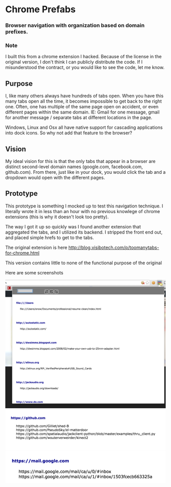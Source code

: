 # Chrome Prefabs
### Browser navigation with organization based on domain prefixes.

### Note
I built this from a chrome extension I hacked. Because of the license in the original version, I don't think I can publicly distribute the code. If I misunderstood the contract, or you would like to see the code, let me know.


## Purpose

I, like many others always have hundreds of tabs open. When you have this many tabs open all the time, it becomes impossible to get back to the right one. Often, one has multiple of the same page open on accident, or even different pages within the same domain. IE: Gmail for one message, gmail for another message / separate tabs at different locations in the page.

Windows, Linux and Osx all have native support for cascading applications into dock icons. So why not add that feature to the browser?

## Vision

My ideal vision for this is that the only tabs that appear in a browser are distinct second-level domain names (google.com, facebook.com, github.com). From there, just like in your dock, you would click the tab and a dropdown would open with the different pages.

## Prototype

This prototype is something I mocked up to test this navigation technique. I literally wrote it in less than an hour with no previous knowlege of chrome extensions (this is why it doesn't look too pretty).

The way I got it up so quickly was I found another extension that aggregated the tabs, and I utilized its backend. I stripped the front end out, and placed simple hrefs to get to the tabs.

The original extension is here
http://blog.visibotech.com/p/toomanytabs-for-chrome.html

This version contains little to none of the functional purpose of the original



Here are some screenshots


![](https://github.com/PseudoSky/chrome-prefabs/blob/master/preview/shot1.png)
![](https://github.com/PseudoSky/chrome-prefabs/blob/master/preview/shot2.png)
![](https://github.com/PseudoSky/chrome-prefabs/blob/master/preview/shot3.png)